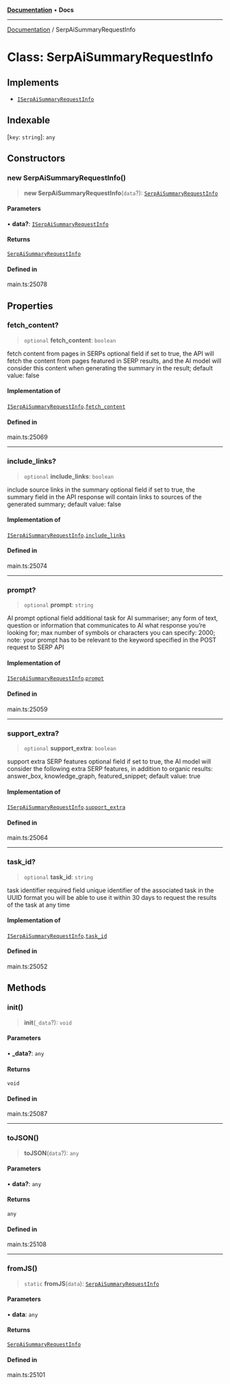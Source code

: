 [**Documentation**](../README.md) • **Docs**

***

[Documentation](../globals.md) / SerpAiSummaryRequestInfo

# Class: SerpAiSummaryRequestInfo

## Implements

- [`ISerpAiSummaryRequestInfo`](../interfaces/ISerpAiSummaryRequestInfo.md)

## Indexable

 \[`key`: `string`\]: `any`

## Constructors

### new SerpAiSummaryRequestInfo()

> **new SerpAiSummaryRequestInfo**(`data`?): [`SerpAiSummaryRequestInfo`](SerpAiSummaryRequestInfo.md)

#### Parameters

• **data?**: [`ISerpAiSummaryRequestInfo`](../interfaces/ISerpAiSummaryRequestInfo.md)

#### Returns

[`SerpAiSummaryRequestInfo`](SerpAiSummaryRequestInfo.md)

#### Defined in

main.ts:25078

## Properties

### fetch\_content?

> `optional` **fetch\_content**: `boolean`

fetch content from pages in SERPs
optional field
if set to true, the API will fetch the content from pages featured in SERP results, and the AI model will consider this content when generating the summary in the result;
default value: false

#### Implementation of

[`ISerpAiSummaryRequestInfo`](../interfaces/ISerpAiSummaryRequestInfo.md).[`fetch_content`](../interfaces/ISerpAiSummaryRequestInfo.md#fetch_content)

#### Defined in

main.ts:25069

***

### include\_links?

> `optional` **include\_links**: `boolean`

include source links in the summary
optional field
if set to true, the summary field in the API response will contain links to sources of the generated summary;
default value: false

#### Implementation of

[`ISerpAiSummaryRequestInfo`](../interfaces/ISerpAiSummaryRequestInfo.md).[`include_links`](../interfaces/ISerpAiSummaryRequestInfo.md#include_links)

#### Defined in

main.ts:25074

***

### prompt?

> `optional` **prompt**: `string`

AI prompt
optional field
additional task for AI summariser;
any form of text, question or information that communicates to AI what response you’re looking for;
max number of symbols or characters you can specify: 2000;
note: your prompt has to be relevant to the keyword specified in the POST request to SERP API

#### Implementation of

[`ISerpAiSummaryRequestInfo`](../interfaces/ISerpAiSummaryRequestInfo.md).[`prompt`](../interfaces/ISerpAiSummaryRequestInfo.md#prompt)

#### Defined in

main.ts:25059

***

### support\_extra?

> `optional` **support\_extra**: `boolean`

support extra SERP features
optional field
if set to true, the AI model will consider the following extra SERP features, in addition to organic results: answer_box, knowledge_graph, featured_snippet;
default value: true

#### Implementation of

[`ISerpAiSummaryRequestInfo`](../interfaces/ISerpAiSummaryRequestInfo.md).[`support_extra`](../interfaces/ISerpAiSummaryRequestInfo.md#support_extra)

#### Defined in

main.ts:25064

***

### task\_id?

> `optional` **task\_id**: `string`

task identifier
required field
unique identifier of the associated task in the UUID format
you will be able to use it within 30 days to request the results of the task at any time

#### Implementation of

[`ISerpAiSummaryRequestInfo`](../interfaces/ISerpAiSummaryRequestInfo.md).[`task_id`](../interfaces/ISerpAiSummaryRequestInfo.md#task_id)

#### Defined in

main.ts:25052

## Methods

### init()

> **init**(`_data`?): `void`

#### Parameters

• **\_data?**: `any`

#### Returns

`void`

#### Defined in

main.ts:25087

***

### toJSON()

> **toJSON**(`data`?): `any`

#### Parameters

• **data?**: `any`

#### Returns

`any`

#### Defined in

main.ts:25108

***

### fromJS()

> `static` **fromJS**(`data`): [`SerpAiSummaryRequestInfo`](SerpAiSummaryRequestInfo.md)

#### Parameters

• **data**: `any`

#### Returns

[`SerpAiSummaryRequestInfo`](SerpAiSummaryRequestInfo.md)

#### Defined in

main.ts:25101
